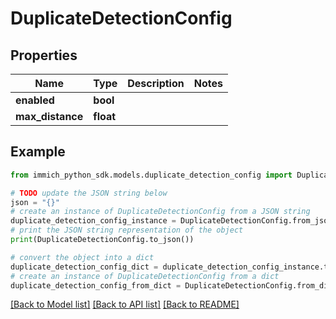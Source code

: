 # DuplicateDetectionConfig


## Properties

Name | Type | Description | Notes
------------ | ------------- | ------------- | -------------
**enabled** | **bool** |  | 
**max_distance** | **float** |  | 

## Example

```python
from immich_python_sdk.models.duplicate_detection_config import DuplicateDetectionConfig

# TODO update the JSON string below
json = "{}"
# create an instance of DuplicateDetectionConfig from a JSON string
duplicate_detection_config_instance = DuplicateDetectionConfig.from_json(json)
# print the JSON string representation of the object
print(DuplicateDetectionConfig.to_json())

# convert the object into a dict
duplicate_detection_config_dict = duplicate_detection_config_instance.to_dict()
# create an instance of DuplicateDetectionConfig from a dict
duplicate_detection_config_from_dict = DuplicateDetectionConfig.from_dict(duplicate_detection_config_dict)
```
[[Back to Model list]](../README.md#documentation-for-models) [[Back to API list]](../README.md#documentation-for-api-endpoints) [[Back to README]](../README.md)


